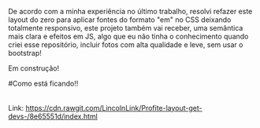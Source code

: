 ﻿
De acordo com a minha experiência no último trabalho, resolvi refazer este layout do zero para aplicar fontes do formato "em" no CSS deixando totalmente responsivo, este projeto também vai receber, uma semântica mais clara e efeitos em JS, algo que eu não tinha o conhecimento quando criei esse repositório, incluir fotos com alta qualidade e leve, sem usar o bootstrap!


Em construção!

#Como está ficando!!

######

Link: https://cdn.rawgit.com/LincolnLink/Profite-layout-get-devs-/8e65551d/index.html


